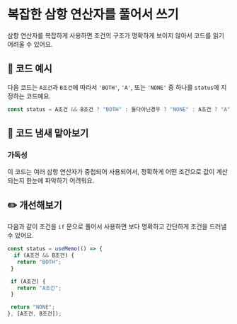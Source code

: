 # 복잡한 삼항 연산자를 풀어서 쓰기

<Badge type="info" text="가독성" />

삼항 연산자를 복잡하게 사용하면 조건의 구조가 명확하게 보이지 않아서 코드를 읽기 어려울 수 있어요. 

## 📝 코드 예시

다음 코드는 `A조건`과 `B조건`에 따라서 `'BOTH'`, `'A'`, 또는 `'NONE'` 중 하나를 `status`에 지정하는 코드예요.

```typescript
const status = A조건 && B조건 ? "BOTH" : 둘다아닌경우 ? "NONE" : A조건 ? "A" : undefined;
```

## 👃 코드 냄새 맡아보기

### 가독성

이 코드는 여러 삼항 연산자가 중첩되어 사용되어서, 정확하게 어떤 조건으로 값이 계산되는지 한눈에 파악하기 어려워요.

## ✏️ 개선해보기

다음과 같이 조건을 `if` 문으로 풀어서 사용하면 보다 명확하고 간단하게 조건을 드러낼 수 있어요.

```typescript
const status = useMemo(() => {
  if (A조건 && B조건) {
   return "BOTH";
 }

 if (A조건) {
   return "A조건";
 }

 return "NONE";
}, [A조건, B조건]);
```